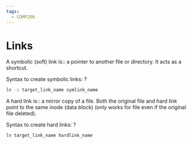 ```yaml
---
tags:
  - COMP206
---
```

# Links


A symbolic (soft) link is:: a pointer to another file or directory. It acts as a shortcut.
<!--SR:!2025-02-21,82,230-->

Syntax to create symbolic links:
?
  ```bash
  ln -s target_link_name symlink_name
  ```
<!--SR:!2024-12-30,59,250-->

A hard link is:: a mirror copy of a file. Both the original file and hard link point to the same inode (data block) (only works for file even if the original file deleted).
<!--SR:!2024-12-10,20,150-->
  
Syntax to create hard links:
?
  ```bash
  ln target_link_name hardlink_name
  ```
<!--SR:!2024-12-19,52,250-->
